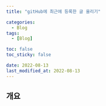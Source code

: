 ```yaml
---
title: "gitHub에 최근에 등록한 글 올리기"

categories:
  - Blog
tags:
  - [Blog]

toc: false
toc_sticky: false

date: 2022-08-13
last_modified_at: 2022-08-13
---
```


## 개요

